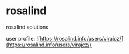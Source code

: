 # rosalind
rosalind solutions

user profile: ![https://rosalind.info/users/virajcz/](https://rosalind.info/users/virajcz/)

